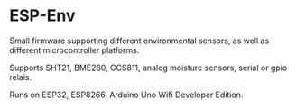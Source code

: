 # ESP-Env

Small firmware supporting different environmental sensors, as well as different microcontroller platforms.

Supports SHT21, BME280, CCS811, analog moisture sensors, serial or gpio relais.

Runs on ESP32, ESP8266, Arduino Uno Wifi Developer Edition.
